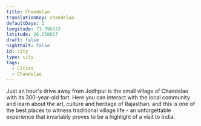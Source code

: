 ```yaml
---
title: Chandelao
translationKey: chandelao
defaultDays: 1
longitude: 73.396233
latitude: 26.250817
draft: false
nighthalt: false
id: city
type: city
tags:
  - Cities
  - Chandelao
---
```

Just an hour's drive away from Jodhpur is the small village of Chandelao with its 300-year-old fort. Here you can interact with the local community and learn about the art, culture and heritage of Rajasthan, and this is one of the best places to witness traditional village life - an unforgettable experience that invariably proves to be a highlight of a visit to India.